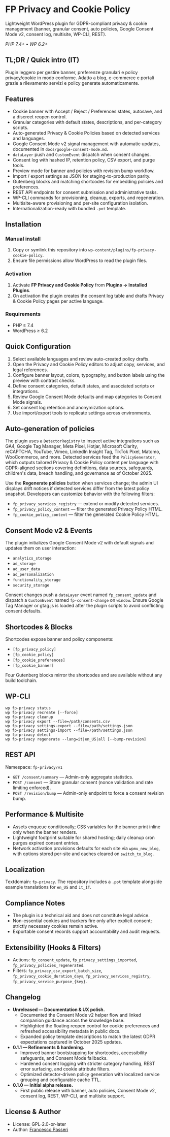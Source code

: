 # FP Privacy and Cookie Policy

Lightweight WordPress plugin for GDPR-compliant privacy & cookie management (banner, granular consent, auto policies, Google Consent Mode v2, consent log, multisite, WP-CLI, REST).

*PHP 7.4+* • *WP 6.2+*

## TL;DR / Quick intro (IT)
Plugin leggero per gestire banner, preferenze granulari e policy privacy/cookie in modo conforme. Adatto a blog, e-commerce e portali grazie a rilevamento servizi e policy generate automaticamente.

## Features
- Cookie banner with Accept / Reject / Preferences states, autosave, and a discreet reopen control.
- Granular categories with default states, descriptions, and per-category scripts.
- Auto-generated Privacy & Cookie Policies based on detected services and languages.
- Google Consent Mode v2 signal management with automatic updates, documented in `docs/google-consent-mode.md`.
- `dataLayer` push and `CustomEvent` dispatch when consent changes.
- Consent log with hashed IP, retention policy, CSV export, and purge tools.
- Preview mode for banner and policies with revision bump workflow.
- Import / export settings as JSON for staging-to-production parity.
- Gutenberg blocks and matching shortcodes for embedding policies and preferences.
- REST API endpoints for consent submission and administrative tasks.
- WP-CLI commands for provisioning, cleanup, exports, and regeneration.
- Multisite-aware provisioning and per-site configuration isolation.
- Internationalization-ready with bundled `.pot` template.

## Installation
### Manual install
1. Copy or symlink this repository into `wp-content/plugins/fp-privacy-cookie-policy`.
2. Ensure file permissions allow WordPress to read the plugin files.

### Activation
1. Activate **FP Privacy and Cookie Policy** from **Plugins → Installed Plugins**.
2. On activation the plugin creates the consent log table and drafts Privacy & Cookie Policy pages per active language.

### Requirements
- PHP ≥ 7.4
- WordPress ≥ 6.2

## Quick Configuration
1. Select available languages and review auto-created policy drafts.
2. Open the Privacy and Cookie Policy editors to adjust copy, services, and legal references.
3. Configure banner layout, colors, typography, and button labels using the preview with contrast checks.
4. Define consent categories, default states, and associated scripts or integrations.
5. Review Google Consent Mode defaults and map categories to Consent Mode signals.
6. Set consent log retention and anonymization options.
7. Use import/export tools to replicate settings across environments.

## Auto-generation of policies
The plugin uses a `DetectorRegistry` to inspect active integrations such as GA4, Google Tag Manager, Meta Pixel, Hotjar, Microsoft Clarity, reCAPTCHA, YouTube, Vimeo, LinkedIn Insight Tag, TikTok Pixel, Matomo, WooCommerce, and more. Detected services feed the `PolicyGenerator`, which outputs tailored Privacy & Cookie Policy content per language with GDPR-aligned sections covering definitions, data sources, safeguards, children's data, breach handling, and governance as of October 2025.

Use the **Regenerate policies** button when services change; the admin UI displays drift notices if detected services differ from the latest policy snapshot. Developers can customize behavior with the following filters:
- `fp_privacy_services_registry` — extend or modify detected services.
- `fp_privacy_policy_content` — filter the generated Privacy Policy HTML.
- `fp_cookie_policy_content` — filter the generated Cookie Policy HTML.

## Consent Mode v2 & Events
The plugin initializes Google Consent Mode v2 with default signals and updates them on user interaction:
- `analytics_storage`
- `ad_storage`
- `ad_user_data`
- `ad_personalization`
- `functionality_storage`
- `security_storage`

Consent changes push a `dataLayer` event named `fp_consent_update` and dispatch a `CustomEvent` named `fp-consent-change` on `window`. Ensure Google Tag Manager or gtag.js is loaded after the plugin scripts to avoid conflicting consent defaults.

## Shortcodes & Blocks
Shortcodes expose banner and policy components:
- `[fp_privacy_policy]`
- `[fp_cookie_policy]`
- `[fp_cookie_preferences]`
- `[fp_cookie_banner]`

Four Gutenberg blocks mirror the shortcodes and are available without any build toolchain.

## WP-CLI
```
wp fp-privacy status
wp fp-privacy recreate [--force]
wp fp-privacy cleanup
wp fp-privacy export --file=/path/consents.csv
wp fp-privacy settings-export --file=/path/settings.json
wp fp-privacy settings-import --file=/path/settings.json
wp fp-privacy detect
wp fp-privacy regenerate --lang=it|en_US|all [--bump-revision]
```

## REST API
Namespace: `fp-privacy/v1`
- `GET /consent/summary` — Admin-only aggregate statistics.
- `POST /consent` — Store granular consent (nonce validation and rate limiting enforced).
- `POST /revision/bump` — Admin-only endpoint to force a consent revision bump.

## Performance & Multisite
- Assets enqueue conditionally; CSS variables for the banner print inline only when the banner renders.
- Lightweight footprint suitable for shared hosting; daily cleanup cron purges expired consent entries.
- Network activation provisions defaults for each site via `wpmu_new_blog`, with options stored per-site and caches cleared on `switch_to_blog`.

## Localization
Textdomain: `fp-privacy`. The repository includes a `.pot` template alongside example translations for `en_US` and `it_IT`.

## Compliance Notes
- The plugin is a technical aid and does not constitute legal advice.
- Non-essential cookies and trackers fire only after explicit consent; strictly necessary cookies remain active.
- Exportable consent records support accountability and audit requests.

## Extensibility (Hooks & Filters)
- Actions: `fp_consent_update`, `fp_privacy_settings_imported`, `fp_privacy_policies_regenerated`.
- Filters: `fp_privacy_csv_export_batch_size`, `fp_privacy_cookie_duration_days`, `fp_privacy_services_registry`, `fp_privacy_service_purpose_{key}`.

## Changelog
- **Unreleased — Documentation & UX polish.**
  - Documented the Consent Mode v2 helper flow and linked companion guidance across the knowledge base.
  - Highlighted the floating reopen control for cookie preferences and refreshed accessibility metadata in public docs.
  - Expanded policy template descriptions to match the latest GDPR expectations captured in October 2025 updates.
- **0.1.1 — Refinements & hardening.**
  - Improved banner bootstrapping for shortcodes, accessibility safeguards, and Consent Mode fallbacks.
  - Hardened consent logging with stricter category handling, REST error surfacing, and cookie attribute filters.
  - Optimized detector-driven policy generation with localized service grouping and configurable cache TTL.
- **0.1.0 — Initial alpha release.**
  - First public release with banner, auto policies, Consent Mode v2, consent log, REST, WP-CLI, and multisite support.

## License & Author
- License: GPL-2.0-or-later
- Author: [Francesco Passeri](https://www.francescopasseri.com)
